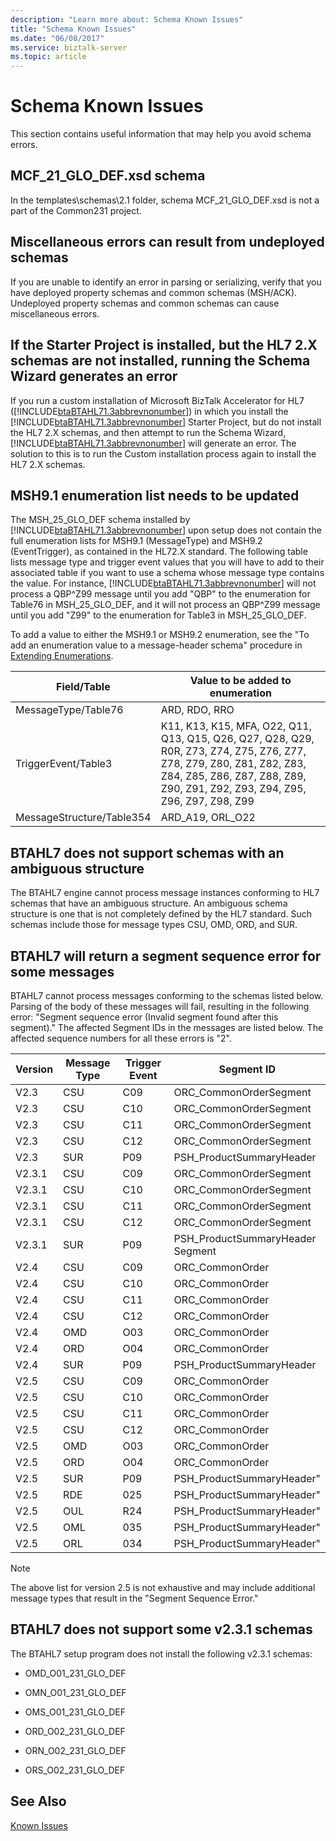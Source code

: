 ```yaml
---
description: "Learn more about: Schema Known Issues"
title: "Schema Known Issues"
ms.date: "06/08/2017"
ms.service: biztalk-server
ms.topic: article
---
```

# Schema Known Issues
This section contains useful information that may help you avoid schema errors.  
  
## MCF_21_GLO_DEF.xsd schema  
 In the templates\schemas\2.1 folder, schema MCF_21_GLO_DEF.xsd is not a part of the Common231 project.  
  
## Miscellaneous errors can result from undeployed schemas  
 If you are unable to identify an error in parsing or serializing, verify that you have deployed property schemas and common schemas (MSH/ACK). Undeployed property schemas and common schemas can cause miscellaneous errors.  
  
## If the Starter Project is installed, but the HL7 2.X schemas are not installed, running the Schema Wizard generates an error  
 If you run a custom installation of Microsoft BizTalk Accelerator for HL7 ([!INCLUDE[btaBTAHL71.3abbrevnonumber](../../includes/btabtahl71-3abbrevnonumber-md.md)]) in which you install the [!INCLUDE[btaBTAHL71.3abbrevnonumber](../../includes/btabtahl71-3abbrevnonumber-md.md)] Starter Project, but do not install the HL7 2.X schemas, and then attempt to run the Schema Wizard, [!INCLUDE[btaBTAHL71.3abbrevnonumber](../../includes/btabtahl71-3abbrevnonumber-md.md)] will generate an error. The solution to this is to run the Custom installation process again to install the HL7 2.X schemas.  
  
## MSH9.1 enumeration list needs to be updated  
 The MSH_25_GLO_DEF schema installed by [!INCLUDE[btaBTAHL71.3abbrevnonumber](../../includes/btabtahl71-3abbrevnonumber-md.md)] upon setup does not contain the full enumeration lists for MSH9.1 (MessageType) and MSH9.2 (EventTrigger), as contained in the HL72.X standard. The following table lists message type and trigger event values that you will have to add to their associated table if you want to use a schema whose message type contains the value. For instance, [!INCLUDE[btaBTAHL71.3abbrevnonumber](../../includes/btabtahl71-3abbrevnonumber-md.md)] will not process a QBP^Z99 message until you add "QBP" to the enumeration for Table76 in MSH_25_GLO_DEF, and it will not process an QBP^Z99 message until you add "Z99" to the enumeration for Table3 in MSH_25_GLO_DEF.  
  
 To add a value to either the MSH9.1 or MSH9.2 enumeration, see the "To add an enumeration value to a message-header schema" procedure in [Extending Enumerations](../../adapters-and-accelerators/accelerator-hl7/extending-enumerations.md).  
  
|Field/Table|Value to be added to enumeration|  
|------------------|--------------------------------------|  
|MessageType/Table76|ARD, RDO, RRO|  
|TriggerEvent/Table3|K11, K13, K15, MFA, O22, Q11, Q13, Q15, Q26, Q27, Q28, Q29, R0R, Z73, Z74, Z75, Z76, Z77, Z78, Z79, Z80, Z81, Z82, Z83, Z84, Z85, Z86, Z87, Z88, Z89, Z90, Z91, Z92, Z93, Z94, Z95, Z96, Z97, Z98, Z99|  
|MessageStructure/Table354|ARD_A19, ORL_O22|  
  
## BTAHL7 does not support schemas with an ambiguous structure  
 The BTAHL7 engine cannot process message instances conforming to HL7 schemas that have an ambiguous structure. An ambiguous schema structure is one that is not completely defined by the HL7 standard. Such schemas include those for message types CSU, OMD, ORD, and SUR.  
  
## BTAHL7 will return a segment sequence error for some messages  
 BTAHL7 cannot process messages conforming to the schemas listed below. Parsing of the body of these messages will fail, resulting in the following error: "Segment sequence error (Invalid segment found after this segment)." The affected Segment IDs in the messages are listed below. The affected sequence numbers for all these errors is "2".  
  
|Version|Message Type|Trigger Event|Segment ID|  
|-------------|------------------|-------------------|----------------|  
|V2.3|CSU|C09|ORC_CommonOrderSegment|  
|V2.3|CSU|C10|ORC_CommonOrderSegment|  
|V2.3|CSU|C11|ORC_CommonOrderSegment|  
|V2.3|CSU|C12|ORC_CommonOrderSegment|  
|V2.3|SUR|P09|PSH_ProductSummaryHeader|  
|V2.3.1|CSU|C09|ORC_CommonOrderSegment|  
|V2.3.1|CSU|C10|ORC_CommonOrderSegment|  
|V2.3.1|CSU|C11|ORC_CommonOrderSegment|  
|V2.3.1|CSU|C12|ORC_CommonOrderSegment|  
|V2.3.1|SUR|P09|PSH_ProductSummaryHeader<br />Segment|  
|V2.4|CSU|C09|ORC_CommonOrder|  
|V2.4|CSU|C10|ORC_CommonOrder|  
|V2.4|CSU|C11|ORC_CommonOrder|  
|V2.4|CSU|C12|ORC_CommonOrder|  
|V2.4|OMD|O03|ORC_CommonOrder|  
|V2.4|ORD|O04|ORC_CommonOrder|  
|V2.4|SUR|P09|PSH_ProductSummaryHeader|  
|V2.5|CSU|C09|ORC_CommonOrder|  
|V2.5|CSU|C10|ORC_CommonOrder|  
|V2.5|CSU|C11|ORC_CommonOrder|  
|V2.5|CSU|C12|ORC_CommonOrder|  
|V2.5|OMD|O03|ORC_CommonOrder|  
|V2.5|ORD|O04|ORC_CommonOrder|  
|V2.5|SUR|P09|PSH_ProductSummaryHeader"|  
|V2.5|RDE|025|PSH_ProductSummaryHeader"|  
|V2.5|OUL|R24|PSH_ProductSummaryHeader"|  
|V2.5|OML|035|PSH_ProductSummaryHeader"|  
|V2.5|ORL|034|PSH_ProductSummaryHeader"|  
  
> [!NOTE]
>  The above list for version 2.5 is not exhaustive and may include additional message types that result in the "Segment Sequence Error."  
  
## BTAHL7 does not support some v2.3.1 schemas  
 The BTAHL7 setup program does not install the following v2.3.1 schemas:  
  
-   OMD_O01_231_GLO_DEF  
  
-   OMN_O01_231_GLO_DEF  
  
-   OMS_O01_231_GLO_DEF  
  
-   ORD_O02_231_GLO_DEF  
  
-   ORN_O02_231_GLO_DEF  
  
-   ORS_O02_231_GLO_DEF  
  
## See Also  
 [Known Issues](../../adapters-and-accelerators/accelerator-hl7/known-issues1.md)
